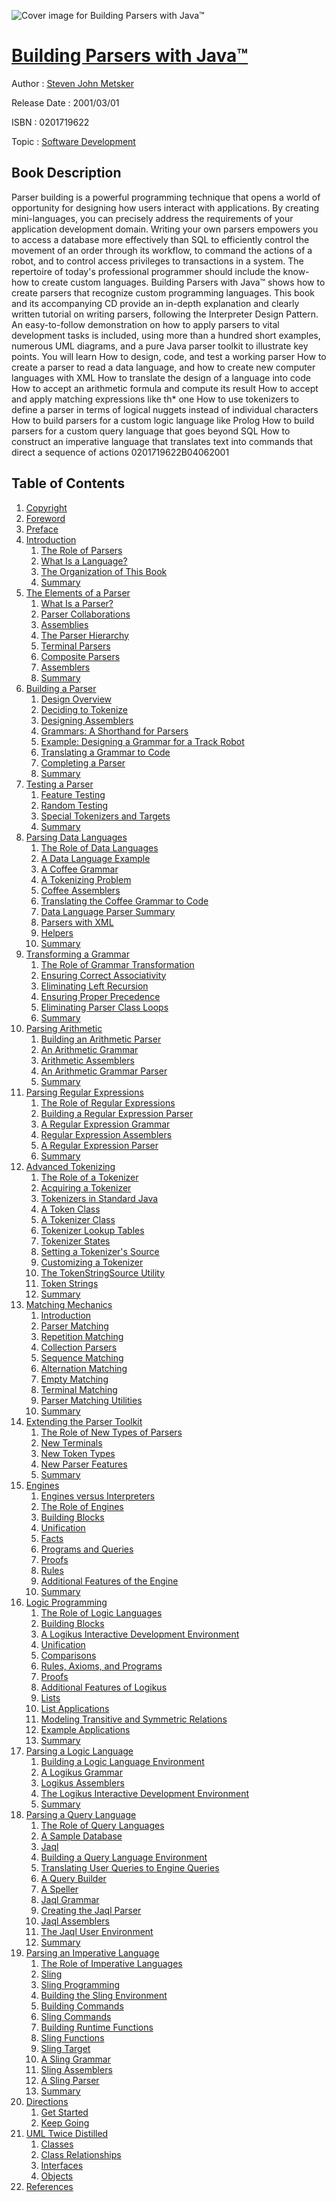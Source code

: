 ![Cover image for Building Parsers with Java™](https://imgdetail.ebookreading.net/cover/cover/software_development/EB0201719622.jpg)

[Building Parsers with Java™](https://ebookreading.net/view/book/Building+Parsers+with+Java%E2%84%A2-EB0201719622_1.html "Building Parsers with Java™")
====================================================================================================================

Author : [Steven John Metsker](https://ebookreading.net/search/author/Steven+John+Metsker)

Release Date : 2001/03/01

ISBN : 0201719622

Topic : [Software Development](https://ebookreading.net/search/category/software-development)

Book Description
-----------------

Parser building is a powerful programming technique that opens a world of opportunity for designing how users interact with applications. By creating mini-languages, you can precisely address the requirements of your application development domain. Writing your own parsers empowers you to access a database more effectively than SQL to efficiently control the movement of an order through its workflow, to command the actions of a robot, and to control access privileges to transactions in a system. The repertoire of today's professional programmer should include the know-how to create custom languages.
Building Parsers with Java™ shows how to create parsers that recognize custom programming languages. This book and its accompanying CD provide an in-depth explanation and clearly written tutorial on writing parsers, following the Interpreter Design Pattern. An easy-to-follow demonstration on how to apply parsers to vital development tasks is included, using more than a hundred short examples, numerous UML diagrams, and a pure Java parser toolkit to illustrate key points.
You will learn
How to design, code, and test a working parser
How to create a parser to read a data language, and how to create new computer languages with XML
How to translate the design of a language into code
How to accept an arithmetic formula and compute its result
How to accept and apply matching expressions like th* one
How to use tokenizers to define a parser in terms of logical nuggets instead of individual characters
How to build parsers for a custom logic language like Prolog
How to build parsers for a custom query language that goes beyond SQL
How to construct an imperative language that translates text into commands that direct a sequence of actions
 0201719622B04062001
              
Table of Contents
-----------------

1. [Copyright](https://ebookreading.net/view/book/Building+Parsers+with+Java%E2%84%A2-EB0201719622_1.html)
1. [Foreword](https://ebookreading.net/view/book/Building+Parsers+with+Java%E2%84%A2-EB0201719622_2.html)
1. [Preface](https://ebookreading.net/view/book/Building+Parsers+with+Java%E2%84%A2-EB0201719622_3.html)
1. [Introduction](https://ebookreading.net/view/book/Building+Parsers+with+Java%E2%84%A2-EB0201719622_4.html)
    1. [The Role of Parsers](https://ebookreading.net/view/book/Building+Parsers+with+Java%E2%84%A2-EB0201719622_5.html)
    1. [What Is a Language?](https://ebookreading.net/view/book/Building+Parsers+with+Java%E2%84%A2-EB0201719622_6.html)
    1. [The Organization of This Book](https://ebookreading.net/view/book/Building+Parsers+with+Java%E2%84%A2-EB0201719622_7.html)
    1. [Summary](https://ebookreading.net/view/book/Building+Parsers+with+Java%E2%84%A2-EB0201719622_8.html)
1. [The Elements of a Parser](https://ebookreading.net/view/book/Building+Parsers+with+Java%E2%84%A2-EB0201719622_9.html)
    1. [What Is a Parser?](https://ebookreading.net/view/book/Building+Parsers+with+Java%E2%84%A2-EB0201719622_10.html)
    1. [Parser Collaborations](https://ebookreading.net/view/book/Building+Parsers+with+Java%E2%84%A2-EB0201719622_11.html)
    1. [Assemblies](https://ebookreading.net/view/book/Building+Parsers+with+Java%E2%84%A2-EB0201719622_12.html)
    1. [The Parser Hierarchy](https://ebookreading.net/view/book/Building+Parsers+with+Java%E2%84%A2-EB0201719622_13.html)
    1. [Terminal Parsers](https://ebookreading.net/view/book/Building+Parsers+with+Java%E2%84%A2-EB0201719622_14.html)
    1. [Composite Parsers](https://ebookreading.net/view/book/Building+Parsers+with+Java%E2%84%A2-EB0201719622_15.html)
    1. [Assemblers](https://ebookreading.net/view/book/Building+Parsers+with+Java%E2%84%A2-EB0201719622_16.html)
    1. [Summary](https://ebookreading.net/view/book/Building+Parsers+with+Java%E2%84%A2-EB0201719622_17.html)
1. [Building a Parser](https://ebookreading.net/view/book/Building+Parsers+with+Java%E2%84%A2-EB0201719622_18.html)
    1. [Design Overview](https://ebookreading.net/view/book/Building+Parsers+with+Java%E2%84%A2-EB0201719622_19.html)
    1. [Deciding to Tokenize](https://ebookreading.net/view/book/Building+Parsers+with+Java%E2%84%A2-EB0201719622_20.html)
    1. [Designing Assemblers](https://ebookreading.net/view/book/Building+Parsers+with+Java%E2%84%A2-EB0201719622_21.html)
    1. [Grammars: A Shorthand for Parsers](https://ebookreading.net/view/book/Building+Parsers+with+Java%E2%84%A2-EB0201719622_22.html)
    1. [Example: Designing a Grammar for a Track Robot](https://ebookreading.net/view/book/Building+Parsers+with+Java%E2%84%A2-EB0201719622_23.html)
    1. [Translating a Grammar to Code](https://ebookreading.net/view/book/Building+Parsers+with+Java%E2%84%A2-EB0201719622_24.html)
    1. [Completing a Parser](https://ebookreading.net/view/book/Building+Parsers+with+Java%E2%84%A2-EB0201719622_25.html)
    1. [Summary](https://ebookreading.net/view/book/Building+Parsers+with+Java%E2%84%A2-EB0201719622_26.html)
1. [Testing a Parser](https://ebookreading.net/view/book/Building+Parsers+with+Java%E2%84%A2-EB0201719622_27.html)
    1. [Feature Testing](https://ebookreading.net/view/book/Building+Parsers+with+Java%E2%84%A2-EB0201719622_28.html)
    1. [Random Testing](https://ebookreading.net/view/book/Building+Parsers+with+Java%E2%84%A2-EB0201719622_29.html)
    1. [Special Tokenizers and Targets](https://ebookreading.net/view/book/Building+Parsers+with+Java%E2%84%A2-EB0201719622_30.html)
    1. [Summary](https://ebookreading.net/view/book/Building+Parsers+with+Java%E2%84%A2-EB0201719622_31.html)
1. [Parsing Data Languages](https://ebookreading.net/view/book/Building+Parsers+with+Java%E2%84%A2-EB0201719622_32.html)
    1. [The Role of Data Languages](https://ebookreading.net/view/book/Building+Parsers+with+Java%E2%84%A2-EB0201719622_33.html)
    1. [A Data Language Example](https://ebookreading.net/view/book/Building+Parsers+with+Java%E2%84%A2-EB0201719622_34.html)
    1. [A Coffee Grammar](https://ebookreading.net/view/book/Building+Parsers+with+Java%E2%84%A2-EB0201719622_35.html)
    1. [A Tokenizing Problem](https://ebookreading.net/view/book/Building+Parsers+with+Java%E2%84%A2-EB0201719622_36.html)
    1. [Coffee Assemblers](https://ebookreading.net/view/book/Building+Parsers+with+Java%E2%84%A2-EB0201719622_37.html)
    1. [Translating the Coffee Grammar to Code](https://ebookreading.net/view/book/Building+Parsers+with+Java%E2%84%A2-EB0201719622_38.html)
    1. [Data Language Parser Summary](https://ebookreading.net/view/book/Building+Parsers+with+Java%E2%84%A2-EB0201719622_39.html)
    1. [Parsers with XML](https://ebookreading.net/view/book/Building+Parsers+with+Java%E2%84%A2-EB0201719622_40.html)
    1. [Helpers](https://ebookreading.net/view/book/Building+Parsers+with+Java%E2%84%A2-EB0201719622_41.html)
    1. [Summary](https://ebookreading.net/view/book/Building+Parsers+with+Java%E2%84%A2-EB0201719622_42.html)
1. [Transforming a Grammar](https://ebookreading.net/view/book/Building+Parsers+with+Java%E2%84%A2-EB0201719622_43.html)
    1. [The Role of Grammar Transformation](https://ebookreading.net/view/book/Building+Parsers+with+Java%E2%84%A2-EB0201719622_44.html)
    1. [Ensuring Correct Associativity](https://ebookreading.net/view/book/Building+Parsers+with+Java%E2%84%A2-EB0201719622_45.html)
    1. [Eliminating Left Recursion](https://ebookreading.net/view/book/Building+Parsers+with+Java%E2%84%A2-EB0201719622_46.html)
    1. [Ensuring Proper Precedence](https://ebookreading.net/view/book/Building+Parsers+with+Java%E2%84%A2-EB0201719622_47.html)
    1. [Eliminating Parser Class Loops](https://ebookreading.net/view/book/Building+Parsers+with+Java%E2%84%A2-EB0201719622_48.html)
    1. [Summary](https://ebookreading.net/view/book/Building+Parsers+with+Java%E2%84%A2-EB0201719622_49.html)
1. [Parsing Arithmetic](https://ebookreading.net/view/book/Building+Parsers+with+Java%E2%84%A2-EB0201719622_50.html)
    1. [Building an Arithmetic Parser](https://ebookreading.net/view/book/Building+Parsers+with+Java%E2%84%A2-EB0201719622_51.html)
    1. [An Arithmetic Grammar](https://ebookreading.net/view/book/Building+Parsers+with+Java%E2%84%A2-EB0201719622_52.html)
    1. [Arithmetic Assemblers](https://ebookreading.net/view/book/Building+Parsers+with+Java%E2%84%A2-EB0201719622_53.html)
    1. [An Arithmetic Grammar Parser](https://ebookreading.net/view/book/Building+Parsers+with+Java%E2%84%A2-EB0201719622_54.html)
    1. [Summary](https://ebookreading.net/view/book/Building+Parsers+with+Java%E2%84%A2-EB0201719622_55.html)
1. [Parsing Regular Expressions](https://ebookreading.net/view/book/Building+Parsers+with+Java%E2%84%A2-EB0201719622_56.html)
    1. [The Role of Regular Expressions](https://ebookreading.net/view/book/Building+Parsers+with+Java%E2%84%A2-EB0201719622_57.html)
    1. [Building a Regular Expression Parser](https://ebookreading.net/view/book/Building+Parsers+with+Java%E2%84%A2-EB0201719622_58.html)
    1. [A Regular Expression Grammar](https://ebookreading.net/view/book/Building+Parsers+with+Java%E2%84%A2-EB0201719622_59.html)
    1. [Regular Expression Assemblers](https://ebookreading.net/view/book/Building+Parsers+with+Java%E2%84%A2-EB0201719622_60.html)
    1. [A Regular Expression Parser](https://ebookreading.net/view/book/Building+Parsers+with+Java%E2%84%A2-EB0201719622_61.html)
    1. [Summary](https://ebookreading.net/view/book/Building+Parsers+with+Java%E2%84%A2-EB0201719622_62.html)
1. [Advanced Tokenizing](https://ebookreading.net/view/book/Building+Parsers+with+Java%E2%84%A2-EB0201719622_63.html)
    1. [The Role of a Tokenizer](https://ebookreading.net/view/book/Building+Parsers+with+Java%E2%84%A2-EB0201719622_64.html)
    1. [Acquiring a Tokenizer](https://ebookreading.net/view/book/Building+Parsers+with+Java%E2%84%A2-EB0201719622_65.html)
    1. [Tokenizers in Standard Java](https://ebookreading.net/view/book/Building+Parsers+with+Java%E2%84%A2-EB0201719622_66.html)
    1. [A Token Class](https://ebookreading.net/view/book/Building+Parsers+with+Java%E2%84%A2-EB0201719622_67.html)
    1. [A Tokenizer Class](https://ebookreading.net/view/book/Building+Parsers+with+Java%E2%84%A2-EB0201719622_68.html)
    1. [Tokenizer Lookup Tables](https://ebookreading.net/view/book/Building+Parsers+with+Java%E2%84%A2-EB0201719622_69.html)
    1. [Tokenizer States](https://ebookreading.net/view/book/Building+Parsers+with+Java%E2%84%A2-EB0201719622_70.html)
    1. [Setting a Tokenizer&#39;s Source](https://ebookreading.net/view/book/Building+Parsers+with+Java%E2%84%A2-EB0201719622_71.html)
    1. [Customizing a Tokenizer](https://ebookreading.net/view/book/Building+Parsers+with+Java%E2%84%A2-EB0201719622_72.html)
    1. [The TokenStringSource Utility](https://ebookreading.net/view/book/Building+Parsers+with+Java%E2%84%A2-EB0201719622_73.html)
    1. [Token Strings](https://ebookreading.net/view/book/Building+Parsers+with+Java%E2%84%A2-EB0201719622_74.html)
    1. [Summary](https://ebookreading.net/view/book/Building+Parsers+with+Java%E2%84%A2-EB0201719622_75.html)
1. [Matching Mechanics](https://ebookreading.net/view/book/Building+Parsers+with+Java%E2%84%A2-EB0201719622_76.html)
    1. [Introduction](https://ebookreading.net/view/book/Building+Parsers+with+Java%E2%84%A2-EB0201719622_77.html)
    1. [Parser Matching](https://ebookreading.net/view/book/Building+Parsers+with+Java%E2%84%A2-EB0201719622_78.html)
    1. [Repetition Matching](https://ebookreading.net/view/book/Building+Parsers+with+Java%E2%84%A2-EB0201719622_79.html)
    1. [Collection Parsers](https://ebookreading.net/view/book/Building+Parsers+with+Java%E2%84%A2-EB0201719622_80.html)
    1. [Sequence Matching](https://ebookreading.net/view/book/Building+Parsers+with+Java%E2%84%A2-EB0201719622_81.html)
    1. [Alternation Matching](https://ebookreading.net/view/book/Building+Parsers+with+Java%E2%84%A2-EB0201719622_82.html)
    1. [Empty Matching](https://ebookreading.net/view/book/Building+Parsers+with+Java%E2%84%A2-EB0201719622_83.html)
    1. [Terminal Matching](https://ebookreading.net/view/book/Building+Parsers+with+Java%E2%84%A2-EB0201719622_84.html)
    1. [Parser Matching Utilities](https://ebookreading.net/view/book/Building+Parsers+with+Java%E2%84%A2-EB0201719622_85.html)
    1. [Summary](https://ebookreading.net/view/book/Building+Parsers+with+Java%E2%84%A2-EB0201719622_86.html)
1. [Extending the Parser Toolkit](https://ebookreading.net/view/book/Building+Parsers+with+Java%E2%84%A2-EB0201719622_87.html)
    1. [The Role of New Types of Parsers](https://ebookreading.net/view/book/Building+Parsers+with+Java%E2%84%A2-EB0201719622_88.html)
    1. [New Terminals](https://ebookreading.net/view/book/Building+Parsers+with+Java%E2%84%A2-EB0201719622_89.html)
    1. [New Token Types](https://ebookreading.net/view/book/Building+Parsers+with+Java%E2%84%A2-EB0201719622_90.html)
    1. [New Parser Features](https://ebookreading.net/view/book/Building+Parsers+with+Java%E2%84%A2-EB0201719622_91.html)
    1. [Summary](https://ebookreading.net/view/book/Building+Parsers+with+Java%E2%84%A2-EB0201719622_92.html)
1. [Engines](https://ebookreading.net/view/book/Building+Parsers+with+Java%E2%84%A2-EB0201719622_93.html)
    1. [Engines versus Interpreters](https://ebookreading.net/view/book/Building+Parsers+with+Java%E2%84%A2-EB0201719622_94.html)
    1. [The Role of Engines](https://ebookreading.net/view/book/Building+Parsers+with+Java%E2%84%A2-EB0201719622_95.html)
    1. [Building Blocks](https://ebookreading.net/view/book/Building+Parsers+with+Java%E2%84%A2-EB0201719622_96.html)
    1. [Unification](https://ebookreading.net/view/book/Building+Parsers+with+Java%E2%84%A2-EB0201719622_97.html)
    1. [Facts](https://ebookreading.net/view/book/Building+Parsers+with+Java%E2%84%A2-EB0201719622_98.html)
    1. [Programs and Queries](https://ebookreading.net/view/book/Building+Parsers+with+Java%E2%84%A2-EB0201719622_99.html)
    1. [Proofs](https://ebookreading.net/view/book/Building+Parsers+with+Java%E2%84%A2-EB0201719622_100.html)
    1. [Rules](https://ebookreading.net/view/book/Building+Parsers+with+Java%E2%84%A2-EB0201719622_101.html)
    1. [Additional Features of the Engine](https://ebookreading.net/view/book/Building+Parsers+with+Java%E2%84%A2-EB0201719622_102.html)
    1. [Summary](https://ebookreading.net/view/book/Building+Parsers+with+Java%E2%84%A2-EB0201719622_103.html)
1. [Logic Programming](https://ebookreading.net/view/book/Building+Parsers+with+Java%E2%84%A2-EB0201719622_104.html)
    1. [The Role of Logic Languages](https://ebookreading.net/view/book/Building+Parsers+with+Java%E2%84%A2-EB0201719622_105.html)
    1. [Building Blocks](https://ebookreading.net/view/book/Building+Parsers+with+Java%E2%84%A2-EB0201719622_106.html)
    1. [A Logikus Interactive Development Environment](https://ebookreading.net/view/book/Building+Parsers+with+Java%E2%84%A2-EB0201719622_107.html)
    1. [Unification](https://ebookreading.net/view/book/Building+Parsers+with+Java%E2%84%A2-EB0201719622_108.html)
    1. [Comparisons](https://ebookreading.net/view/book/Building+Parsers+with+Java%E2%84%A2-EB0201719622_109.html)
    1. [Rules, Axioms, and Programs](https://ebookreading.net/view/book/Building+Parsers+with+Java%E2%84%A2-EB0201719622_110.html)
    1. [Proofs](https://ebookreading.net/view/book/Building+Parsers+with+Java%E2%84%A2-EB0201719622_111.html)
    1. [Additional Features of Logikus](https://ebookreading.net/view/book/Building+Parsers+with+Java%E2%84%A2-EB0201719622_112.html)
    1. [Lists](https://ebookreading.net/view/book/Building+Parsers+with+Java%E2%84%A2-EB0201719622_113.html)
    1. [List Applications](https://ebookreading.net/view/book/Building+Parsers+with+Java%E2%84%A2-EB0201719622_114.html)
    1. [Modeling Transitive and Symmetric Relations](https://ebookreading.net/view/book/Building+Parsers+with+Java%E2%84%A2-EB0201719622_115.html)
    1. [Example Applications](https://ebookreading.net/view/book/Building+Parsers+with+Java%E2%84%A2-EB0201719622_116.html)
    1. [Summary](https://ebookreading.net/view/book/Building+Parsers+with+Java%E2%84%A2-EB0201719622_117.html)
1. [Parsing a Logic Language](https://ebookreading.net/view/book/Building+Parsers+with+Java%E2%84%A2-EB0201719622_118.html)
    1. [Building a Logic Language Environment](https://ebookreading.net/view/book/Building+Parsers+with+Java%E2%84%A2-EB0201719622_119.html)
    1. [A Logikus Grammar](https://ebookreading.net/view/book/Building+Parsers+with+Java%E2%84%A2-EB0201719622_120.html)
    1. [Logikus Assemblers](https://ebookreading.net/view/book/Building+Parsers+with+Java%E2%84%A2-EB0201719622_121.html)
    1. [The Logikus Interactive Development Environment](https://ebookreading.net/view/book/Building+Parsers+with+Java%E2%84%A2-EB0201719622_122.html)
    1. [Summary](https://ebookreading.net/view/book/Building+Parsers+with+Java%E2%84%A2-EB0201719622_123.html)
1. [Parsing a Query Language](https://ebookreading.net/view/book/Building+Parsers+with+Java%E2%84%A2-EB0201719622_124.html)
    1. [The Role of Query Languages](https://ebookreading.net/view/book/Building+Parsers+with+Java%E2%84%A2-EB0201719622_125.html)
    1. [A Sample Database](https://ebookreading.net/view/book/Building+Parsers+with+Java%E2%84%A2-EB0201719622_126.html)
    1. [Jaql](https://ebookreading.net/view/book/Building+Parsers+with+Java%E2%84%A2-EB0201719622_127.html)
    1. [Building a Query Language Environment](https://ebookreading.net/view/book/Building+Parsers+with+Java%E2%84%A2-EB0201719622_128.html)
    1. [Translating User Queries to Engine Queries](https://ebookreading.net/view/book/Building+Parsers+with+Java%E2%84%A2-EB0201719622_129.html)
    1. [A Query Builder](https://ebookreading.net/view/book/Building+Parsers+with+Java%E2%84%A2-EB0201719622_130.html)
    1. [A Speller](https://ebookreading.net/view/book/Building+Parsers+with+Java%E2%84%A2-EB0201719622_131.html)
    1. [Jaql Grammar](https://ebookreading.net/view/book/Building+Parsers+with+Java%E2%84%A2-EB0201719622_132.html)
    1. [Creating the Jaql Parser](https://ebookreading.net/view/book/Building+Parsers+with+Java%E2%84%A2-EB0201719622_133.html)
    1. [Jaql Assemblers](https://ebookreading.net/view/book/Building+Parsers+with+Java%E2%84%A2-EB0201719622_134.html)
    1. [The Jaql User Environment](https://ebookreading.net/view/book/Building+Parsers+with+Java%E2%84%A2-EB0201719622_135.html)
    1. [Summary](https://ebookreading.net/view/book/Building+Parsers+with+Java%E2%84%A2-EB0201719622_136.html)
1. [Parsing an Imperative Language](https://ebookreading.net/view/book/Building+Parsers+with+Java%E2%84%A2-EB0201719622_137.html)
    1. [The Role of Imperative Languages](https://ebookreading.net/view/book/Building+Parsers+with+Java%E2%84%A2-EB0201719622_138.html)
    1. [Sling](https://ebookreading.net/view/book/Building+Parsers+with+Java%E2%84%A2-EB0201719622_139.html)
    1. [Sling Programming](https://ebookreading.net/view/book/Building+Parsers+with+Java%E2%84%A2-EB0201719622_140.html)
    1. [Building the Sling Environment](https://ebookreading.net/view/book/Building+Parsers+with+Java%E2%84%A2-EB0201719622_141.html)
    1. [Building Commands](https://ebookreading.net/view/book/Building+Parsers+with+Java%E2%84%A2-EB0201719622_142.html)
    1. [Sling Commands](https://ebookreading.net/view/book/Building+Parsers+with+Java%E2%84%A2-EB0201719622_143.html)
    1. [Building Runtime Functions](https://ebookreading.net/view/book/Building+Parsers+with+Java%E2%84%A2-EB0201719622_144.html)
    1. [Sling Functions](https://ebookreading.net/view/book/Building+Parsers+with+Java%E2%84%A2-EB0201719622_145.html)
    1. [Sling Target](https://ebookreading.net/view/book/Building+Parsers+with+Java%E2%84%A2-EB0201719622_146.html)
    1. [A Sling Grammar](https://ebookreading.net/view/book/Building+Parsers+with+Java%E2%84%A2-EB0201719622_147.html)
    1. [Sling Assemblers](https://ebookreading.net/view/book/Building+Parsers+with+Java%E2%84%A2-EB0201719622_148.html)
    1. [A Sling Parser](https://ebookreading.net/view/book/Building+Parsers+with+Java%E2%84%A2-EB0201719622_149.html)
    1. [Summary](https://ebookreading.net/view/book/Building+Parsers+with+Java%E2%84%A2-EB0201719622_150.html)
1. [Directions](https://ebookreading.net/view/book/Building+Parsers+with+Java%E2%84%A2-EB0201719622_151.html)
    1. [Get Started](https://ebookreading.net/view/book/Building+Parsers+with+Java%E2%84%A2-EB0201719622_152.html)
    1. [Keep Going](https://ebookreading.net/view/book/Building+Parsers+with+Java%E2%84%A2-EB0201719622_153.html)
1. [UML Twice Distilled](https://ebookreading.net/view/book/Building+Parsers+with+Java%E2%84%A2-EB0201719622_154.html)
    1. [Classes](https://ebookreading.net/view/book/Building+Parsers+with+Java%E2%84%A2-EB0201719622_155.html)
    1. [Class Relationships](https://ebookreading.net/view/book/Building+Parsers+with+Java%E2%84%A2-EB0201719622_156.html)
    1. [Interfaces](https://ebookreading.net/view/book/Building+Parsers+with+Java%E2%84%A2-EB0201719622_157.html)
    1. [Objects](https://ebookreading.net/view/book/Building+Parsers+with+Java%E2%84%A2-EB0201719622_158.html)
1. [References](https://ebookreading.net/view/book/Building+Parsers+with+Java%E2%84%A2-EB0201719622_159.html)
